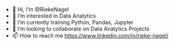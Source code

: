 - 👋 Hi, I’m @RiekeNagel
- 👀 I’m interested in Data Analytics
- 🌱 I’m currently training Python, Pandas, Jupyter
- 💞️ I’m looking to collaborate on Data Analytics Projects
- 📫 How to reach me https://www.linkedin.com/in/rieke-nagel/

<!---
Riekita/Riekita is a ✨ special ✨ repository because its `README.md` (this file) appears on your GitHub profile.
You can click the Preview link to take a look at your changes.
--->
